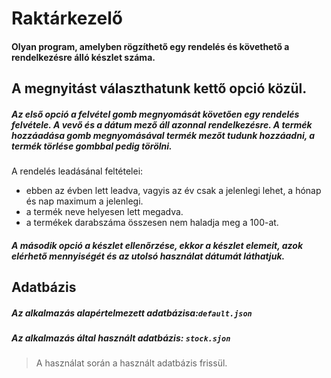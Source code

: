 # Raktárkezelő

#### Olyan program, amelyben rögzíthető egy rendelés és követhető a rendelkezésre álló készlet száma.

## A megnyitást választhatunk kettő opció közül.

##### Az első opció a felvétel gomb megnyomását követően egy rendelés felvétele. A vevő és a dátum mező áll azonnal rendelkezésre. A termék hozzáadása gomb megnyomásával termék mezőt tudunk hozzáadni, a termék törlése gombbal pedig törölni.

A rendelés leadásánal feltételei:

- ebben az évben lett leadva, vagyis az év csak a jelenlegi lehet, a hónap és nap maximum a jelenlegi.
- a termék neve helyesen lett megadva.
- a termékek darabszáma összesen nem haladja meg a 100-at.

##### A második opció a készlet ellenőrzése, ekkor a készlet elemeit, azok elérhető mennyiségét és az utolsó használat dátumát láthatjuk.

## Adatbázis

##### Az alkalmazás alapértelmezett adatbázisa:`default.json`

##### Az alkalmazás által használt adatbázis: `stock.sjon`

> A használat során a használt adatbázis frissül. 